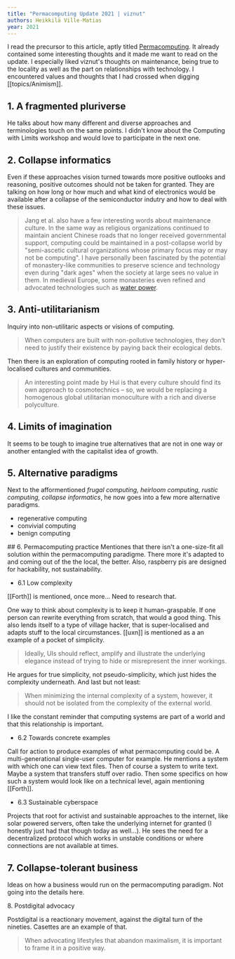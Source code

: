 ```yaml
---
title: "Permacomputing Update 2021 | viznut"
authors: Heikkilä Ville-Matias
year: 2021
---
```

I read the precursor to this article, aptly titled [Permacomputing](http://viznut.fi/texts-en/permacomputing.html). It already contained some interesting thoughts and it made me want to read on the update. I especially liked viznut's thoughts on maintenance, being true to the locality as well as the part on relationships with technology. I encountered values and thoughts that I had crossed when digging [[topics/Animism]].

## 1\. A fragmented pluriverse
He talks about how many different and diverse approaches and terminologies touch on the same points. I didn't know about the Computing with Limits workshop and would love to participate in the next one.

## 2\. Collapse informatics
Even if these approaches vision turned towards more positive outlooks and reasoning, positive outcomes should not be taken for granted. They are talking on how long or how much and what kind of electronics would be available after a collapse of the semiconductor indutry and how to deal with these issues.

> Jang et al. also have a few interesting words about maintenance culture. In the same way as religious organizations continued to maintain ancient Chinese roads that no longer received governmental support, computing could be maintained in a post-collapse world by "semi-ascetic cultural organizations whose primary focus may or may not be computing". I have personally been fascinated by the potential of monastery-like communities to preserve science and technology even during "dark ages" when the society at large sees no value in them. In medieval Europe, some monasteries even refined and advocated technologies such as [water power](https://www.researchgate.net/publication/271064820_Wind_and_Water_in_the_Middle_Ages_Fluid_Technologies_from_Antiquity_to_the_Renaissance).

## 3\. Anti-utilitarianism
Inquiry into non-utilitaric aspects or visions of computing.

> When computers are built with non-pollutive technologies, they don't need to justify their existence by paying back their ecological debts.

Then there is an exploration of computing rooted in family history or hyper-localised cultures and communities.

> An interesting point made by Hui is that every culture should find its own approach to cosmotechnics – so, we would be replacing a homogenous global utilitarian monoculture with a rich and diverse polyculture.

## 4\. Limits of imagination
It seems to be tough to imagine true alternatives that are not in one way or another entangled with the capitalist idea of growth.

## 5\. Alternative paradigms
Next to the afformentioned *frugal computing, heirloom computing, rustic computing, collapse informatics*, he now goes into a few more alternative paradigms.

- regenerative computing
- convivial computing
- benign computing

## 6\. Permacomputing practice
Mentiones that there isn't a one-size-fit all solution within the permacomputing paradigme. There more it's adapted to and coming out of the the local, the better. Also, raspberry pis are designed for hackability, not sustainability.

- 6.1 Low complexity

[[Forth]] is mentioned, once more… Need to research that.

One way to think about complexity is to keep it human-graspable. If one person can rewrite everything from scratch, that would a good thing. This also lends itself to a type of village hacker, that is super-localised and adapts stuff to the local circumstances. [[uxn]] is mentioned as a an example of a pocket of simplicity.

> Ideally, UIs should reflect, amplify and illustrate the underlying elegance instead of trying to hide or misrepresent the inner workings.

He argues for true simplicity, not pseudo-simplicity, which just hides the complexity underneath. And last but not least:

> When minimizing the internal complexity of a system, however, it should not be isolated from the complexity of the external world.

I like the constant reminder that computing systems are part of a world and that this relationship is important.

- 6.2 Towards concrete examples

Call for action to produce examples of what permacomputing could be. A multi-generational single-user computer for example. He mentions a system with which one can view text files. Then of course a system to write text. Maybe a system that transfers stuff over radio. Then some specifics on how such a system would look like on a technical level, again mentioning [[Forth]].

- 6.3 Sustainable cyberspace

Projects that root for activist and sustainable approaches to the internet, like solar powered servers, often take the underlying internet for granted (I honestly just had that though today as well…). He sees the need for a decentralized protocol which works in unstable conditions or where connections are not available at times.

## 7\. Collapse-tolerant business

Ideas on how a business would run on the permacomputing paradigm. Not going into the details here.

8\. Postdigital advocacy

Postdigital is a reactionary movement, against the digital turn of the nineties. Casettes are an example of that. 

> When advocating lifestyles that abandon maximalism, it is important to frame it in a positive way.